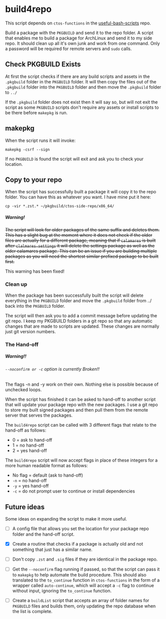 # build4repo

This script depends on `ctos-functions` in the [useful-bash-scripts](https://github.com/Coopertronic/useful-bash-functions) repo.

Build a package with the `PKGBUILD` and send it to the repo folder. A script that enables me to build a package for ArchLinux and send it to my side repo. It should clean up all it's own junk and work from one command. Only a password will be required for remote servers and `sudo` calls.

## Check PKGBUILD Exists

At first the script checks if there are any build scripts and assets in the `.pkgbuild` folder in the `PKGBUILD` folder. It will then copy the files out of the `.pkgbuild` folder into the `PKGBUILD` folder and then move the `.pkgbuild` folder to `../`

If the `.pkgbuild` folder does not exist then it will say so, but will not exit the script as some `PKGBUILD` scripts don't require any assets or install scripts to be there before `makepkg` is run.

## makepkg

When the script runs it will invoke:

`makepkg -csrf --sign`

If no `PKGBUILD` is found the script will exit and ask you to check your location.

## Copy to your repo

When the script has successfully built a package it will copy it to the repo folder. You can have this as whatever you want. I have mine put it here:

`cp -vir *.zst.* ~/pkgbuild/ctos-side-repo/x86_64/`

##### Warning!

~~The script will look for older packages of the same suffix and deletes them. This has a slight bug at the moment where it does not check if the older files are actually for a different package, meaning that if `calamares` is built after `clalmares-settings` it will delete the settings package as well as the older calamares package. This can be an issue if you are building multiple packages as you will need the shortest similar prefixed package to be built first.~~

This warning has been fixed!

### Clean up

When the package has been successfully built the script will delete everything in the `PKGBUILD` folder and move the `.pkgbuild` folder from ../ back into the `PKGBUILD` folder. 

The script will then ask you to add a commit message before updating the git repo. I keep my PKGBUILD folders in a git repo so that any automatic changes that are made to scripts are updated. These changes are normally just git version numbers.

### The Hand-off

##### Warning!!

###### `--noconfirm or -c` option is currently Broken!!

The flags -n and -y work on their own. Nothing else is possible because of unchecked loops.

When the script has finished it can be asked to  hand-off to another script that will update your package repo with the new packages. I use a git repo to store my built signed packages and then pull them from the remote server that serves the packages.

The `build4repo` script can be called with 3 different flags that relate to the hand-off as follows:

- 0 = ask to hand-off
- 1 = no hand-off
- 2 = yes hand-off

The `build4repo` script will now accept flags in place of these integers for a more human readable format as follows:

- No flag = default (ask to hand-off)
- `-n` = no hand-off
- `-y` = yes hand-off
- `-c` = do not prompt user to continue or install dependencies

## Future ideas

Some ideas on expanding the script to make it more useful.

- [ ] A config file that allows you set the location for your package repo folder and the hand-off script.

- [x] Create a routine that checks if a package is actually old and not something that just has a similar name. 

- [ ] Don't copy `.zst` and `.sig` files if they are identical in the package repo.
- [ ] Get the `--noconfirm` flag running if passed, so that the script can pass it to `makepkg` to help automate the build procedure. This should also translated to the `to_continue` function in `ctos-functions` in the form of a wrapper called `auto-continue`, which will accept a `-c` flag to continue without input, ignoring the `to_continue` function.

- [ ] Create a `buildList` script that accepts an array of folder names for `PKGBUILD` files and builds them, only updating the repo database when the list is complete.
